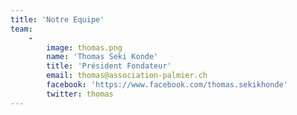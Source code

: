 ```yaml
---
title: 'Notre Equipe'
team:
    -
        image: thomas.png
        name: 'Thomas Seki Konde'
        title: 'Président Fondateur'
        email: thomas@association-palmier.ch
        facebook: 'https://www.facebook.com/thomas.sekikhonde'
        twitter: thomas
---
```


